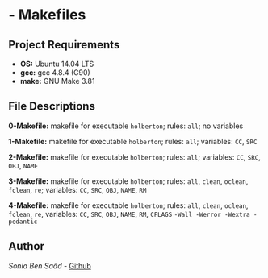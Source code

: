 #  - Makefiles
## Project Requirements
- **OS:** Ubuntu 14.04 LTS
- **gcc:** gcc 4.8.4 (C90)
- **make:** GNU Make 3.81

## File Descriptions
**0-Makefile:** makefile for executable `holberton`; rules: `all`; no variables

**1-Makefile:** makefile for executable `holberton`; rules: `all`; variables: `CC`, `SRC`

**2-Makefile:** makefile for executable `holberton`; rules: `all`; variables: `CC`, `SRC`, `OBJ`, `NAME`

**3-Makefile:** makefile for executable `holberton`; rules: `all`, `clean`, `oclean`, `fclean`, `re`; variables: `CC`, `SRC`, `OBJ`, `NAME`, `RM`

**4-Makefile:** makefile for executable `holberton`; rules: `all`, `clean`, `oclean`, `fclean`, `re`, variables: `CC`, `SRC`, `OBJ`, `NAME`, `RM`, `CFLAGS` `-Wall -Werror -Wextra -pedantic`
## Author
*Sonia Ben Saâd* - [Github](https://github.com/Soniabensaad)
